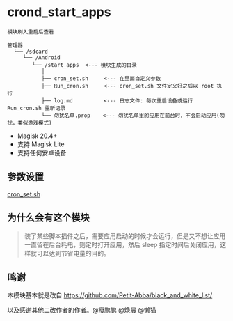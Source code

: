 # crond_start_apps

`模块刷入重启后查看`

```
管理器
  └── /sdcard
     └── /Android
        └── /start_apps  <--- 模块生成的目录
           │
           ├── cron_set.sh     <--- 在里面自定义参数
           ├── Run_cron.sh     <--- cron_set.sh 文件定义好之后以 root 执行
           ├── log.md          <--- 日志文件: 每次重启设备或运行 Run_cron.sh 重新记录
           └── 勿扰名单.prop    <--- 勿扰名单里的应用在前台时，不会启动应用(勿扰，类似游戏模式)
```

- Magisk 20.4+
- 支持 Magisk Lite
- 支持任何安卓设备

## 参数设置

[cron_set.sh](https://github.com/mengshouer/crond_start_apps/blob/main/AndroidFile/cron_set.sh)

## 为什么会有这个模块

> 装了某些脚本插件之后，需要应用启动的时候才会运行，但是又不想让应用一直留在后台耗电，则定时打开应用，然后 sleep 指定时间后关闭应用，这样就可以达到节省电量的目的。

## 鸣谢

本模块基本就是改自 https://github.com/Petit-Abba/black_and_white_list/

以及感谢其他二改作者的作者。@瘦鹏鹏 @焕晨 @懒猫
